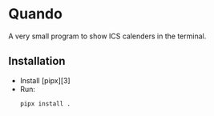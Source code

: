 # Quando

A very small program to show ICS calenders in the terminal.

## Installation

* Install [pipx][3]
* Run:
    ```
    pipx install .
    ```

[1]: https://github.com/python-poetry/poetry
[2]: https://github.com/pypa/pipx
